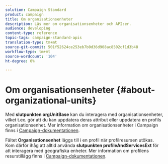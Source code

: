 ```yaml
---
solution: Campaign Standard
product: campaign
title: Om organisationsenheter
description: Läs mer om organisationsenheter och API:er.
audience: developing
content-type: reference
topic-tags: campaign-standard-apis
translation-type: tm+mt
source-git-commit: 501f52624ce253eb7b0d36d908ac8502cf1d3b48
workflow-type: tm+mt
source-wordcount: '104'
ht-degree: 0%

---
```



# Om organisationsenheter {#about-organizational-units}

Med **slutpunkten orgUnitBase** kan du interagera med organisationsenheter, vilket t.ex. gör att du kan uppdatera deras attribut eller uppdatera en profils organisationsenhet. Mer information om organisationsenheter i Campaign finns i [Campaign-dokumentationen](https://helpx.adobe.com/campaign/standard/administration/using/organizational-units.html).

Fältet **Organisationsenhet** läggs till i en profil när profilresursen utökas. Kom därför ihåg att alltid använda **slutpunkten profileAndServicesExt** för att interagera med geografiska enheter. Mer information om profilens resurstillägg finns i [Campaign-dokumentationen](https://helpx.adobe.com/campaign/standard/administration/using/organizational-units.html#partitioning-profiles).
